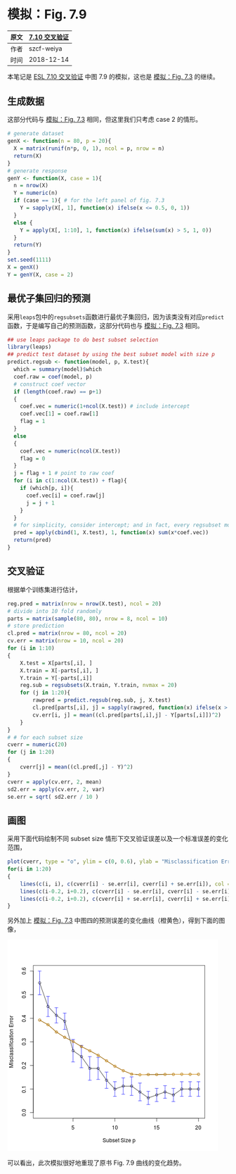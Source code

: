 # 模拟：Fig. 7.9

| 原文   | [7.10 交叉验证](../../07-Model-Assessment-and-Selection/7.10-Cross-Validation/index.html) |
| ---- | ---------------------------------------- |
| 作者   | szcf-weiya                               |
| 时间   | 2018-12-14                              |

本笔记是 [ESL 7.10 交叉验证](../../07-Model-Assessment-and-Selection/7.10-Cross-Validation/index.html) 中图 7.9 的模拟，这也是 [模拟：Fig. 7.3](sim7_3/index.html) 的继续。

## 生成数据

这部分代码与 [模拟：Fig. 7.3](sim7_3/index.html) 相同，但这里我们只考虑 case 2 的情形。

```r
# generate dataset
genX <- function(n = 80, p = 20){
  X = matrix(runif(n*p, 0, 1), ncol = p, nrow = n)
  return(X)
}
# generate response
genY <- function(X, case = 1){
  n = nrow(X)
  Y = numeric(n)
  if (case == 1){ # for the left panel of fig. 7.3
    Y = sapply(X[, 1], function(x) ifelse(x <= 0.5, 0, 1))
  }
  else {
    Y = apply(X[, 1:10], 1, function(x) ifelse(sum(x) > 5, 1, 0))
  }
  return(Y)
}
set.seed(1111)
X = genX()
Y = genY(X, case = 2)
```

## 最优子集回归的预测

采用`leaps`包中的`regsubsets`函数进行最优子集回归，因为该类没有对应`predict`函数，于是编写自己的预测函数，这部分代码也与 [模拟：Fig. 7.3](sim7_3/index.html) 相同。

```r
## use leaps package to do best subset selection
library(leaps)
## predict test dataset by using the best subset model with size p
predict.regsub <- function(model, p, X.test){
  which = summary(model)$which
  coef.raw = coef(model, p)
  # construct coef vector
  if (length(coef.raw) == p+1)
  {
    coef.vec = numeric(1+ncol(X.test)) # include intercept
    coef.vec[1] = coef.raw[1]
    flag = 1
  }
  else
  {
    coef.vec = numeric(ncol(X.test))
    flag = 0
  }
  j = flag + 1 # point to raw coef
  for (i in c(1:ncol(X.test)) + flag){
    if (which[p, i]){
      coef.vec[i] = coef.raw[j]
      j = j + 1
    }
  }
  # for simplicity, consider intercept; and in fact, every regsubset models have intercept
  pred = apply(cbind(1, X.test), 1, function(x) sum(x*coef.vec))
  return(pred)
}
```

## 交叉验证

根据单个训练集进行估计，
```r
reg.pred = matrix(nrow = nrow(X.test), ncol = 20)
# divide into 10 fold randomly
parts = matrix(sample(80, 80), nrow = 8, ncol = 10)
# store prediction
cl.pred = matrix(nrow = 80, ncol = 20)
cv.err = matrix(nrow = 10, ncol = 20)
for (i in 1:10)
{
    X.test = X[parts[,i], ]
    X.train = X[-parts[,i], ]
    Y.train = Y[-parts[,i]]
    reg.sub = regsubsets(X.train, Y.train, nvmax = 20)
    for (j in 1:20){
        rawpred = predict.regsub(reg.sub, j, X.test)
        cl.pred[parts[,i], j] = sapply(rawpred, function(x) ifelse(x > 0.5, 1, 0))        
        cv.err[i, j] = mean((cl.pred[parts[,i],j] - Y[parts[,i]])^2)
    }
}
# # for each subset size
cverr = numeric(20)
for (j in 1:20)
{
    cverr[j] = mean((cl.pred[,j] - Y)^2)
}
cverr = apply(cv.err, 2, mean)
sd2.err = apply(cv.err, 2, var)
se.err = sqrt( sd2.err / 10 )
```

## 画图

采用下面代码绘制不同 subset size 情形下交叉验证误差以及一个标准误差的变化范围，

```r
plot(cverr, type = "o", ylim = c(0, 0.6), ylab = "Misclassification Error", xlab = "Subset Size p")
for(i in 1:20)
{
    lines(c(i, i), c(cverr[i] - se.err[i], cverr[i] + se.err[i]), col = "blue", pch = 3)
    lines(c(i-0.2, i+0.2), c(cverr[i] - se.err[i], cverr[i] - se.err[i]), col = "blue", pch = 3)
    lines(c(i-0.2, i+0.2), c(cverr[i] + se.err[i], cverr[i] + se.err[i]), col = "blue", pch = 3)
}
```

另外加上 [模拟：Fig. 7.3](sim7_3/index.html) 中图四的预测误差的变化曲线（橙黄色），得到下面的图像，

![](res7-9.png)

可以看出，此次模拟很好地重现了原书 Fig. 7.9 曲线的变化趋势。